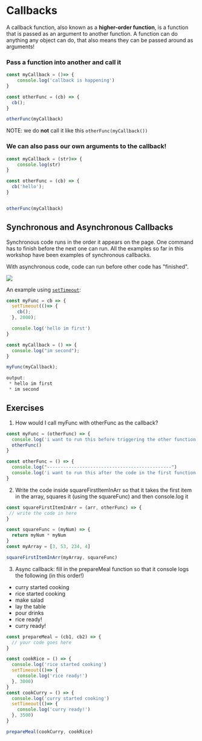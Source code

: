 # Callbacks

A callback function, also known as a **higher-order function**, is a function that is passed as an argument to another function. A function can do anything any object can do, that also means they can be passed around as arguments!

### Pass a function into another and call it
```js
const myCallback = ()=> {
    console.log('callback is happening')
}

const otherFunc = (cb) => {
  cb();
}

otherFunc(myCallback)
```

NOTE: we do **not** call it like this `otherFunc(myCallback())`


### We can also pass our own arguments to the callback!

```js
const myCallback = (str)=> {
    console.log(str)
}

const otherFunc = (cb) => {
  cb('hello');
}


otherFunc(myCallback)
```

## Synchronous and Asynchronous Callbacks
Synchronous code runs in the order it appears on the page. One command has to finish before the next one can run. All the examples so far in this workshop have been examples of synchronous callbacks.

With asynchronous code, code can run before other code has "finished".


![](https://i.imgur.com/8uop3Ao.png)


An example using [`setTimeout`](https://developer.mozilla.org/en-US/docs/Web/API/WindowOrWorkerGlobalScope/setTimeout):

```js
const myFunc = cb => {
  setTimeout(()=> {
    cb();
  }, 2000);

  console.log('hello im first')
}

const myCallback = () => {
  console.log("im second");
}

myFunc(myCallback);

output:
 * hello im first
 * im second
```

## Exercises
1. How would I call myFunc with otherFunc as the callback?
```js
const myFunc = (otherFunc) => {
  console.log('i want to run this before triggering the other function')
  otherFunc()
}

const otherFunc = () => {
  console.log("----------------------------------------------")
  console.log('i want to run this after the code in the first function')
}
```

2. Write the code inside squareFirstItemInArr so that it takes the first item in the array, squares it (using the squareFunc) and then console.log it

```js
const squareFirstItemInArr = (arr, otherFunc) => {
 // write the code in here
}

const squareFunc = (myNum) => {
  return myNum * myNum
}
const myArray = [3, 53, 234, 4]

squareFirstItemInArr(myArray, squareFunc)
```


3. Async callback: fill in the prepareMeal function so that it console logs the following (in this order!)
- curry started cooking
- rice started cooking
- make salad
- lay the table
- pour drinks
- rice ready!
- curry ready!

```js
const prepareMeal = (cb1, cb2) => {
  // your code goes here
}

const cookRice = () => {
  console.log('rice started cooking')
  setTimeout(()=> {
    console.log('rice ready!')
  }, 3000)
}
const cookCurry = () => {
  console.log('curry started cooking')
  setTimeout(()=> {
    console.log('curry ready!')
  }, 3500)
}

prepareMeal(cookCurry, cookRice)
```



